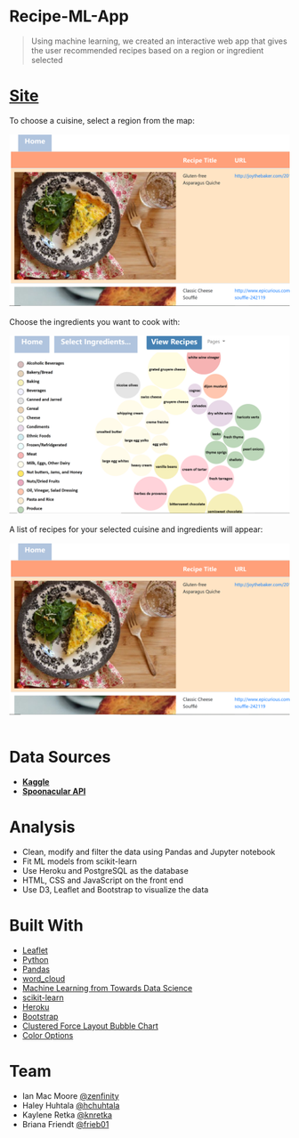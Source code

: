 # Recipe-ML-App


> Using machine learning, we created an interactive web app that gives the user recommended recipes based on a region or ingredient selected 

# [**Site**](https://dvabc-recrec.herokuapp.com/)
To choose a cuisine, select a region from the map:
<br><br/>
![homepage_screenshot.PNG](https://github.com/hchuhtala/Recipe-ML-App/blob/master/recipe_screenshot.png)
<br><br/>
Choose the ingredients you want to cook with:
<br><br/>
![ingredients_screenshot.PNG](ingredients_screenshot.PNG)
<br><br/>
A list of recipes for your selected cuisine and ingredients will appear:
<br><br/>
![recipe_screenshot.PNG](recipe_screenshot.PNG)
<br><br/>


# Data Sources
* [**Kaggle**](https://www.kaggle.com/c/whats-cooking/data)
* [**Spoonacular API**](https://spoonacular.com/food-api)

# Analysis
* Clean, modify and filter the data using Pandas and Jupyter notebook 
* Fit ML models from scikit-learn 
* Use Heroku and PostgreSQL as the database
* HTML, CSS and JavaScript on the front end
* Use D3, Leaflet and Bootstrap to visualize the data

# Built With
* [Leaflet](https://leafletjs.com/)
* [Python](https://www.python.org/)
* [Pandas](https://pandas.pydata.org/)
* [word_cloud](https://github.com/amueller/word_cloud)
* [Machine Learning from Towards Data Science](https://github.com/susanli2016/Machine-Learning-with-Python/blob/master/Consumer_complaints.ipynb)
* [scikit-learn](https://scikit-learn.org/)
* [Heroku](https://www.heroku.com/)
* [Bootstrap](https://getbootstrap.com/)
* [Clustered Force Layout Bubble Chart](https://bl.ocks.org/ctufts/f38ef0187f98c537d791d24fda4a6ef9)
* [Color Options](https://htmlcolorcodes.com/color-names/)

# Team
* Ian Mac Moore [@zenfinity](https://github.com/blueplusred)
* Haley Huhtala [@hchuhtala](https://github.com/hchuhtala)
* Kaylene Retka [@knretka](https://github.com/knretka)
* Briana Friendt [@frieb01](https://github.com/frieb01)
